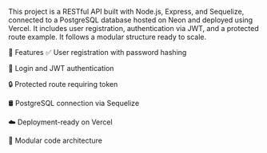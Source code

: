 This project is a RESTful API built with Node.js, Express, and Sequelize, connected to a PostgreSQL database hosted on Neon and deployed using Vercel. It includes user registration, authentication via JWT, and a protected route example. It follows a modular structure ready to scale.

🚀 Features
✅ User registration with password hashing

🔐 Login and JWT authentication

🔒 Protected route requiring token

🛢️ PostgreSQL connection via Sequelize

☁️ Deployment-ready on Vercel

🧱 Modular code architecture

